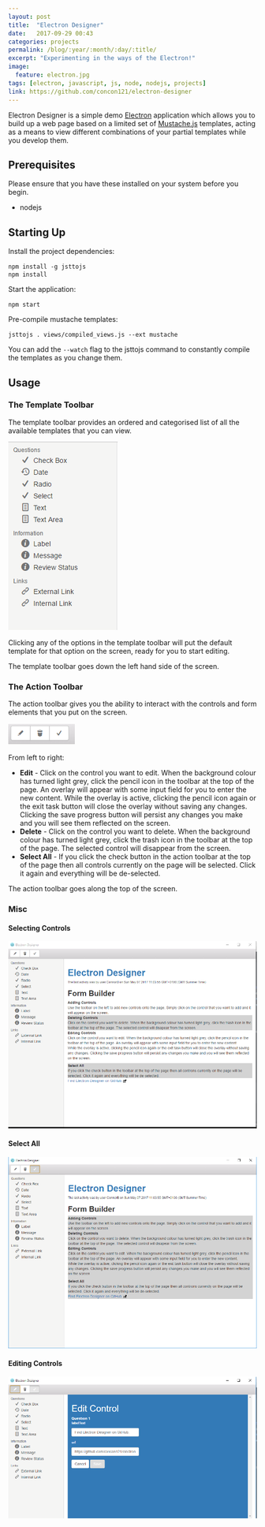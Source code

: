 ```yaml
---
layout: post
title:  "Electron Designer"
date:   2017-09-29 00:43
categories: projects
permalink: /blog/:year/:month/:day/:title/
excerpt: "Experimenting in the ways of the Electron!"
image:
  feature: electron.jpg
tags: [electron, javascript, js, node, nodejs, projects]
link: https://github.com/concon121/electron-designer
---
```


Electron Designer is a simple demo [Electron](https://electron.atom.io/) application which allows you to build up a web page based on a limited set of [Mustache.js](https://github.com/janl/mustache.js) templates, acting as a means to view different combinations of your partial templates while you develop them.

## Prerequisites
Please ensure that you have these installed on your system before you begin.
-   nodejs

## Starting Up

Install the project dependencies:
```
npm install -g jsttojs
npm install
```

Start the application:
```
npm start
```

Pre-compile mustache templates:
```
jsttojs . views/compiled_views.js --ext mustache
```
You can add the ```--watch``` flag to the jsttojs command to constantly compile the templates as you change them.

## Usage

### The Template Toolbar

The template toolbar provides an ordered and categorised list of all the available templates that you can view.

![template-toolbar](https://raw.githubusercontent.com/concon121/electron-designer/master/images/template-toolbar.PNG)

Clicking any of the options in the template toolbar will put the default template for that option on the screen, ready for you to start editing.

The template toolbar goes down the left hand side of the screen.

### The Action Toolbar

The action toolbar gives you the ability to interact with the controls and form elements that you put on the screen.

![action-toolbar](https://raw.githubusercontent.com/concon121/electron-designer/master/images/action-toolbar.PNG)

From left to right:

*   **Edit** - Click on the control you want to edit.  When the background colour has turned light grey, click the pencil icon in the toolbar at the top of the page.  An overlay will appear with some input field for you to enter the new content.  While the overlay is active, clicking the pencil icon again or the exit task button will close the overlay without saving any changes.  Clicking the save progress button will persist any changes you make and you will see them reflected on the screen.
*   **Delete** - Click on the control you want to delete.  When the background colour has turned light grey, click the trash icon in the toolbar at the top of the page.  The selected control will disappear from the screen.
*   **Select All** - If you click the check button in the action toolbar at the top of the page then all controls currently on the page will be selected.  Click it again and everything will be de-selected.

The action toolbar goes along the top of the screen.

### Misc

#### Selecting Controls

![selecting-controls](https://raw.githubusercontent.com/concon121/electron-designer/master/images/selecting.PNG)

#### Select All

![select-all](https://raw.githubusercontent.com/concon121/electron-designer/master/images/select-all.PNG)

#### Editing Controls

![editing](https://raw.githubusercontent.com/concon121/electron-designer/master/images/editing.PNG)
